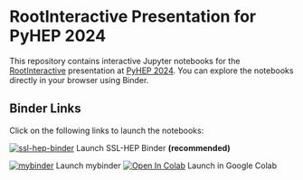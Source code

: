 # RootInteractive Presentation for PyHEP 2024

This repository contains interactive Jupyter notebooks for the [RootInteractive](https://github.com/miranov25/RootInteractive) presentation at [PyHEP 2024](https://indico.cern.ch/event/1384010). You can explore the notebooks directly in your browser using Binder.

## Binder Links

Click on the following links to launch the notebooks:

[![ssl-hep-binder](https://mybinder.org/badge_logo.svg)](https://binderhub.ssl-hep.org/v2/gh/miranov25/pyhep2024-rootinteractive/HEAD) Launch SSL-HEP Binder __(recommended)__

[![mybinder](https://mybinder.org/badge_logo.svg)](https://mybinder.org/v2/gh/pl0xz0rz/pyhep2024-rootinteractive/HEAD?labpath=test_histogramWeights.ipynb) Launch mybinder
[![Open In Colab](https://colab.research.google.com/assets/colab-badge.svg)](https://colab.research.google.com/github/miranov25/pyhep2024-rootinteractive) Launch in Google Colab
